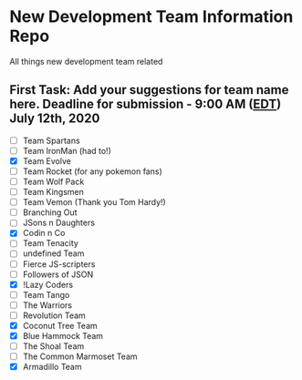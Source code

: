 # New Development Team Information Repo

All things new development team related

## First Task: Add your suggestions for team name here. Deadline for submission - 9:00 AM ([EDT](https://www.timeanddate.com/time/zones/edt)) July 12th, 2020

- [ ] Team Spartans
- [ ] Team IronMan (had to!)
- [x] Team Evolve
- [ ] Team Rocket (for any pokemon fans)
- [ ] Team Wolf Pack
- [ ] Team Kingsmen
- [ ] Team Vemon (Thank you Tom Hardy!)
- [ ] Branching Out
- [ ] JSons n Daughters
- [x] Codin n Co
- [ ] Team Tenacity
- [ ] undefined Team
- [ ] Fierce JS-scripters
- [ ] Followers of JSON
- [x] !Lazy Coders
- [ ] Team Tango
- [ ] The Warriors
- [ ] Revolution Team
- [x] Coconut Tree Team
- [x] Blue Hammock Team
- [ ] The Shoal Team
- [ ] The Common Marmoset Team
- [x] Armadillo Team
